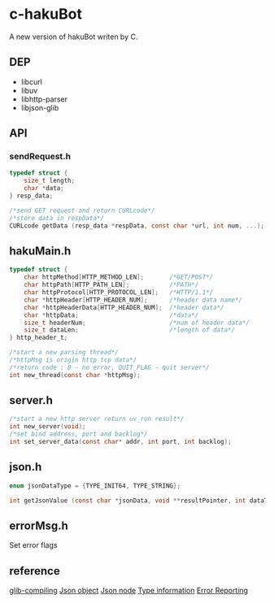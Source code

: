 # c-hakuBot
A new version of hakuBot writen by C.

## DEP
+ libcurl
+ libuv
+ libhttp-parser
+ libjson-glib


## API

### sendRequest.h

```c
typedef struct {
	size_t length;
	char *data;
} resp_data;
```

```c
/*send GET request and return CURLcode*/
/*store data in respData*/
CURLcode getData (resp_data *respData, const char *url, int num, ...);
```

## hakuMain.h

```c
typedef struct {
	char httpMethod[HTTP_METHOD_LEN];		/*GET/POST*/
	char httpPath[HTTP_PATH_LEN];			/*PATH*/
	char httpProtocol[HTTP_PROTOCOL_LEN];	/*HTTP/1.1*/
	char *httpHeader[HTTP_HEADER_NUM];		/*header data name*/
	char *httpHeaderData[HTTP_HEADER_NUM];	/*header data*/
	char *httpData;							/*data*/
	size_t headerNum;						/*num of header data*/
	size_t dataLen;							/*length of data*/
} http_header_t;
```

```c
/*start a new parsing thread*/
/*httpMsg is origin http tcp data*/
/*return code : 0 - no error, QUIT_FLAG - quit server*/
int new_thread(const char *httpMsg);
```

## server.h

```c
/*start a new http server return uv_run result*/
int new_server(void);
/*set bind address, port and backlog*/
int set_server_data(const char* addr, int port, int backlog);
```

## json.h

```c
enum jsonDataType = {TYPE_INIT64, TYPE_STRING};
```


```c
int getJsonValue (const char *jsonData, void **resultPointer, int dataType, const char *memberName);
```

## errorMsg.h
Set error flags

## reference

[glib-compiling](https://developer.gnome.org/glib/stable/glib-compiling.html)
[Json object](https://developer.gnome.org/json-glib/stable/json-glib-JSON-Object.html)
[Json node](https://developer.gnome.org/json-glib/stable/json-glib-JSON-Node.html)
[Type information](https://developer.gnome.org/gobject/stable/gobject-Type-Information.html)
[Error Reporting](https://developer.gnome.org/glib/stable/glib-Error-Reporting.html)

